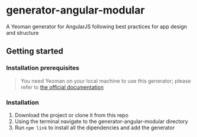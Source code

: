 generator-angular-modular
=========================

A Yeoman generator for AngularJS following best practices for app design and structure


Getting started
---------------

### Installation prerequisites
>You need Yeoman on your local machine to use this generator; please refer to [the official documentation](http://yeoman.io/)

### Installation
1. Download the project or clone it from this repo
2. Using the terminal navigate to the generator-angular-modular directory 
3. Run `npm link` to install all the dipendencies and add the generator
